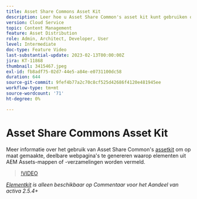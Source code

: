 ```yaml
---
title: Asset Share Commons Asset Kit
description: Leer hoe u Asset Share Common's asset kit kunt gebruiken om op maat gemaakte, deelbare webpagina's te genereren die middelen uit AEM Assets-mappen of -verzamelingen weergeven.
version: Cloud Service
topic: Content Management
feature: Asset Distribution
role: Admin, Architect, Developer, User
level: Intermediate
doc-type: Feature Video
last-substantial-update: 2023-02-13T00:00:00Z
jira: KT-11868
thumbnail: 3415467.jpeg
exl-id: fb8adf75-02d7-44e5-a84e-e0731100dc58
duration: 644
source-git-commit: 9fef4b77a2c70c8cf525d42686f4120e481945ee
workflow-type: tm+mt
source-wordcount: '71'
ht-degree: 0%

---
```


# Asset Share Commons Asset Kit

Meer informatie over het gebruik van Asset Share Common&#39;s [assetkit](https://opensource.adobe.com/asset-share-commons/pages/asset-kit/overview/) om op maat gemaakte, deelbare webpagina&#39;s te genereren waarop elementen uit AEM Assets-mappen of -verzamelingen worden vermeld.

>[!VIDEO](https://video.tv.adobe.com/v/3415467?quality=12&learn=on)

_[Elementkit](https://opensource.adobe.com/asset-share-commons/pages/asset-kit/overview/) is alleen beschikbaar op Commentaar voor het Aandeel van activa 2.5.4+_
